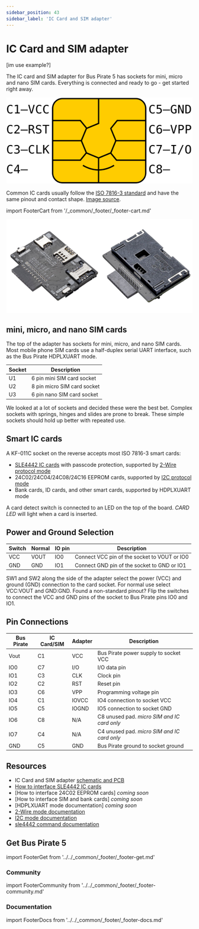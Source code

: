 ```yaml
---
sidebar_position: 43
sidebar_label: 'IC Card and SIM adapter'
---
```


# IC Card and SIM adapter

[im use example?]

The IC card and SIM adapter for Bus Pirate 5 has sockets for mini, micro and nano SIM cards. Everything is connected and ready to go - get started right away.

![](../devices/img/ic-card-pinout.png)

Common IC cards usually follow the [ISO 7816-3 standard](https://en.wikipedia.org/wiki/ISO/IEC_7816) and have the same pinout and contact shape. [Image source](https://commons.wikimedia.org/wiki/File:SmartCardPinout.svg).

import FooterCart from '/_common/_footer/_footer-cart.md'

<FooterCart/>

![](./img/sim-iccard-all.jpg)
## mini, micro, and nano SIM cards

The top of the adapter has sockets for mini, micro, and nano SIM cards. Most mobile phone SIM cards use a half-duplex serial UART interface, such as the Bus Pirate HDPLXUART mode. 

| Socket | Description |
|--------|-------------|
| U1 | 6 pin mini SIM card socket |
| U2 | 8 pin micro SIM card socket |
| U3 | 6 pin nano SIM card socket |

We looked at a lot of sockets and decided these were the best bet. Complex sockets with springs, hinges and slides are prone to break. These simple sockets should hold up better with repeated use.


## Smart IC cards

A KF-011C socket on the reverse accepts most ISO 7816-3 smart cards:
- [SLE4442 IC cards](/devices/sle4442) with passcode protection, supported by [2-Wire protocol mode](/command-reference/2wire-protocol)
- 24C02/24C04/24C08/24C16 EEPROM cards, supported by [I2C protocol mode](/command-reference/i2c-protocol)
- Bank cards, ID cards, and other smart cards, supported by HDPLXUART mode

A card detect switch is connected to an LED on the top of the board. _CARD LED_ will light when a card is inserted.

## Power and Ground Selection

| Switch | Normal | IO pin | Description |
|--------|-----|-----|-------------|
| VCC   | VOUT | IO0 | Connect VCC pin of the socket to VOUT or IO0|
| GND   | GND | IO1 | Connect GND pin of the socket to GND or IO1|

SW1 and SW2 along the side of the adapter select the power (VCC) and ground (GND) connection to the card socket. For normal use select VCC:VOUT and GND:GND. Found a non-standard pinout? Flip the switches to connect the VCC and GND pins of the socket to Bus Pirate pins IO0 and IO1.

## Pin Connections

|Bus Pirate|IC Card/SIM|Adapter|Description|
|-|-|-|-|
|Vout|C1|VCC|Bus Pirate power supply to socket VCC|
|IO0|C7|I/O| I/O data pin|
|IO1|C3|CLK| Clock pin|
|IO2|C2| RST| Reset pin|
|IO3|C6| VPP| Programming voltage pin|
|IO4|C1|IOVCC|IO4 connection to socket VCC |
|IO5|C5|IOGND|IO5 connection to socket GND|
|IO6|C8|N/A|C8 unused pad. _micro SIM and IC card only_|
|IO7|C4|N/A|C4 unused pad. _micro SIM and IC card only_|
|GND|C5|GND|Bus Pirate ground to socket ground|

## Resources

- IC Card and SIM adapter [schematic and PCB](https://github.com/DangerousPrototypes/BusPirate5-hardware/tree/main/)
- [How to interface SLE4442 IC cards](/devices/sle4442)
- [How to interface 24C02 EEPROM cards] _coming soon_ 
- [How to interface SIM and bank cards] _coming soon_
- [HDPLXUART mode documentation] _coming soon_
- [2-Wire mode documentation](/command-reference/2wire-protocol)
- [I2C mode documentation](/command-reference/i2c-protocol)
- [sle4442 command documentation](/command-reference/2wire-protocol#sle4442) 

## Get Bus Pirate 5
import FooterGet from '../../_common/_footer/_footer-get.md'

<FooterGet/>

### Community
import FooterCommunity from '../../_common/_footer/_footer-community.md'

<FooterCommunity/>

### Documentation
import FooterDocs from '../../_common/_footer/_footer-docs.md' 

<FooterDocs/>




